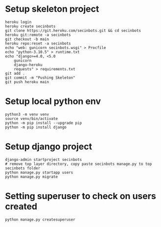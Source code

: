# Setup skeleton project 
```
heroku login
heroku create secinbots
git clone https://git.heroku.com/secinbots.git && cd secinbots
heroku git:remote -a secinbots
git checkout -b main
heroku repo:reset -a secinbots
echo "web: gunicorn secinbots.wsgi" > Procfile
echo "python-3.10.5" > runtime.txt
echo "django>=4.0, <5.0
    gunicorn
    django-heroku
    requests" > requirements.txt
git add .
git commit -m "Pushing Skeleton" 
git push heroku main
```

# Setup local python env
```
python3 -m venv venv
source venv/bin/activate
python -m pip install --upgrade pip
python -m pip install django
```

# Setup django project
```
django-admin startproject secinbots
# remove top layer directory, copy paste secinbots manage.py to top secinbots folder
python manage.py startapp users
python manage.py migrate
```

# Setting superuser to check on users created
```
python manage.py createsuperuser
```